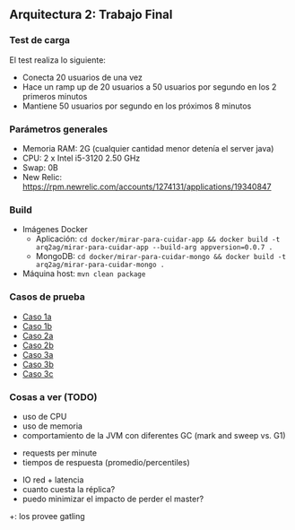 ## Arquitectura 2: Trabajo Final

### Test de carga

El test realiza lo siguiente:

* Conecta 20 usuarios de una vez
* Hace un ramp up de 20 usuarios a 50 usuarios por segundo en los 2 primeros minutos
* Mantiene 50 usuarios por segundo en los próximos 8 minutos

### Parámetros generales

* Memoria RAM: 2G (cualquier cantidad menor detenía el server java)
* CPU: 2 x Intel i5-3120 2.50 GHz
* Swap: 0B
* New Relic: https://rpm.newrelic.com/accounts/1274131/applications/19340847

### Build

* Imágenes Docker
  * Aplicación: `cd docker/mirar-para-cuidar-app && docker build -t arq2ag/mirar-para-cuidar-app --build-arg appversion=0.0.7 .`
  * MongoDB: `cd docker/mirar-para-cuidar-mongo && docker build -t arq2ag/mirar-para-cuidar-mongo .`
* Máquina host: `mvn clean package`

### Casos de prueba

* [Caso 1a](caso-1a/README.md)
* [Caso 1b](caso-1b/README.md)
* [Caso 2a](caso-2a/README.md)
* [Caso 2b](caso-2b/README.md)
* [Caso 3a](caso-3a/README.md)
* [Caso 3b](caso-3b/README.md)
* [Caso 3c](caso-3c/README.md)

### Cosas a ver (TODO)

- uso de CPU
- uso de memoria
- comportamiento de la JVM con diferentes GC (mark and sweep vs. G1)
+ requests per minute
+ tiempos de respuesta (promedio/percentiles)
- IO red + latencia
- cuanto cuesta la réplica?
- puedo minimizar el impacto de perder el master?

+: los provee gatling
